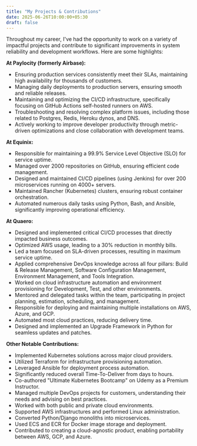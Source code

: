 ```yaml
---
title: "My Projects & Contributions"
date: 2025-06-26T10:00:00+05:30
draft: false
---
```


Throughout my career, I've had the opportunity to work on a variety of impactful projects and contribute to significant improvements in system reliability and development workflows. Here are some highlights:

**At Paylocity (formerly Airbase):**
*   Ensuring production services consistently meet their SLAs, maintaining high availability for thousands of customers.
*   Managing daily deployments to production servers, ensuring smooth and reliable releases.
*   Maintaining and optimizing the CI/CD infrastructure, specifically focusing on GitHub Actions self-hosted runners on AWS.
*   Troubleshooting and resolving complex platform issues, including those related to Postgres, Redis, Heroku dynos, and DNS.
*   Actively working to improve developer productivity through metric-driven optimizations and close collaboration with development teams.

**At Equinix:**
*   Responsible for maintaining a 99.9% Service Level Objective (SLO) for service uptime.
*   Managed over 2000 repositories on GitHub, ensuring efficient code management.
*   Designed and maintained CI/CD pipelines (using Jenkins) for over 200 microservices running on 4000+ servers.
*   Maintained Rancher (Kubernetes) clusters, ensuring robust container orchestration.
*   Automated numerous daily tasks using Python, Bash, and Ansible, significantly improving operational efficiency.

**At Quaero:**
*   Designed and implemented critical CI/CD processes that directly impacted business outcomes.
*   Optimized AWS usage, leading to a 30% reduction in monthly bills.
*   Led a team focused on SLA-driven processes, resulting in maximum service uptime.
*   Applied comprehensive DevOps knowledge across all four pillars: Build & Release Management, Software Configuration Management, Environment Management, and Tools Integration.
*   Worked on cloud infrastructure automation and environment provisioning for Development, Test, and other environments.
*   Mentored and delegated tasks within the team, participating in project planning, estimation, scheduling, and management.
*   Responsible for deploying and maintaining multiple installations on AWS, Azure, and GCP.
*   Automated most cloud practices, reducing delivery time.
*   Designed and implemented an Upgrade Framework in Python for seamless updates and patches.

**Other Notable Contributions:**
*   Implemented Kubernetes solutions across major cloud providers.
*   Utilized Terraform for infrastructure provisioning automation.
*   Leveraged Ansible for deployment process automation.
*   Significantly reduced overall Time-To-Deliver from days to hours.
*   Co-authored "Ultimate Kubernetes Bootcamp" on Udemy as a Premium Instructor.
*   Managed multiple DevOps projects for customers, understanding their needs and advising on best practices.
*   Worked with both public and private cloud environments.
*   Supported AWS infrastructures and performed Linux administration.
*   Converted Python/Django monoliths into microservices.
*   Used ECS and ECR for Docker image storage and deployment.
*   Contributed to creating a cloud-agnostic product, enabling portability between AWS, GCP, and Azure.